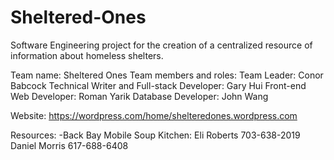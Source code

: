 # Sheltered-Ones
Software Engineering project for the creation of a centralized resource of information about homeless shelters.

Team name: Sheltered Ones
Team members and roles: 
  Team Leader: Conor Babcock
  Technical Writer and Full-stack Developer: Gary Hui
  Front-end Web Developer: Roman Yarik
  Database Developer: John Wang



Website: https://wordpress.com/home/shelteredones.wordpress.com

Resources:
  -Back Bay Mobile Soup Kitchen: Eli Roberts 703-638-2019 
                                 Daniel Morris 617-688-6408
